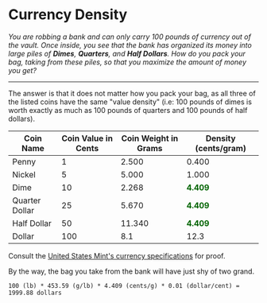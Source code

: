 
# Currency Density

*You are robbing a bank and can only carry 100 pounds of currency out of the vault. Once inside, you see that the bank has organized its money into large piles of **Dimes**, **Quarters**, and **Half Dollars**. How do you pack your bag, taking from these piles, so that you maximize the amount of money you get?*

---

The answer is that it does not matter how you pack your bag, as all three of the listed coins have the same "value density" (i.e: 100 pounds of dimes is worth exactly as much as 100 pounds of quarters and 100 pounds of half dollars).

| Coin Name      | Coin Value in Cents | Coin Weight in Grams | Density (cents/gram) |
|----------------|---------------------|----------------------|----------------------|
| Penny          | 1                   | 2.500                | 0.400                |
| Nickel         | 5                   | 5.000                | 1.000                |
| Dime           | 10                  | 2.268                | <span style="color: #006400; font-weight: bolder">4.409</span>                |
| Quarter Dollar | 25                  | 5.670                | <span style="color: #006400; font-weight: bolder">4.409</span>                |
| Half Dollar    | 50                  | 11.340               | <span style="color: #006400; font-weight: bolder">4.409</span>                |
| Dollar         | 100                 | 8.1                  | 12.3                 |

Consult the [United States Mint's currency specifications](https://www.usmint.gov/learn/coin-and-medal-programs/coin-specifications) for proof.


By the way, the bag you take from the bank will have just shy of two grand.

```
100 (lb) * 453.59 (g/lb) * 4.409 (cents/g) * 0.01 (dollar/cent) = 1999.88 dollars
```
